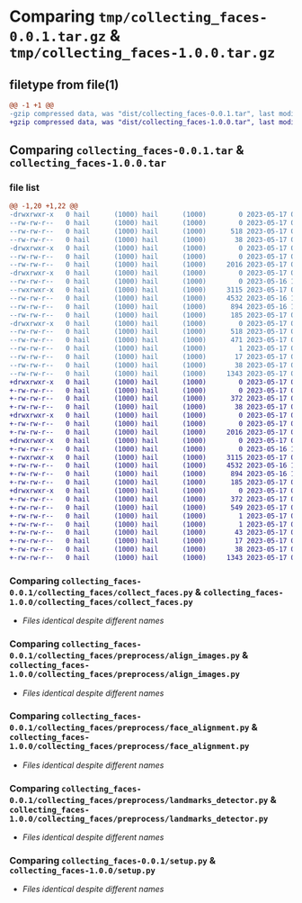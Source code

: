 # Comparing `tmp/collecting_faces-0.0.1.tar.gz` & `tmp/collecting_faces-1.0.0.tar.gz`

## filetype from file(1)

```diff
@@ -1 +1 @@
-gzip compressed data, was "dist/collecting_faces-0.0.1.tar", last modified: Wed May 17 08:42:33 2023, max compression
+gzip compressed data, was "dist/collecting_faces-1.0.0.tar", last modified: Wed May 17 08:42:33 2023, max compression
```

## Comparing `collecting_faces-0.0.1.tar` & `collecting_faces-1.0.0.tar`

### file list

```diff
@@ -1,20 +1,22 @@
-drwxrwxr-x   0 hail      (1000) hail      (1000)        0 2023-05-17 08:42:33.000000 collecting_faces-0.0.1/
--rw-rw-r--   0 hail      (1000) hail      (1000)        0 2023-05-17 03:12:16.000000 collecting_faces-0.0.1/LICENSE
--rw-rw-r--   0 hail      (1000) hail      (1000)      518 2023-05-17 08:42:33.000000 collecting_faces-0.0.1/PKG-INFO
--rw-rw-r--   0 hail      (1000) hail      (1000)       38 2023-05-17 03:23:25.000000 collecting_faces-0.0.1/README.md
-drwxrwxr-x   0 hail      (1000) hail      (1000)        0 2023-05-17 08:42:33.000000 collecting_faces-0.0.1/collecting_faces/
--rw-rw-r--   0 hail      (1000) hail      (1000)        0 2023-05-17 08:31:17.000000 collecting_faces-0.0.1/collecting_faces/__init__.py
--rw-rw-r--   0 hail      (1000) hail      (1000)     2016 2023-05-17 08:41:48.000000 collecting_faces-0.0.1/collecting_faces/collect_faces.py
-drwxrwxr-x   0 hail      (1000) hail      (1000)        0 2023-05-17 08:42:33.000000 collecting_faces-0.0.1/collecting_faces/preprocess/
--rw-rw-r--   0 hail      (1000) hail      (1000)        0 2023-05-16 14:03:13.000000 collecting_faces-0.0.1/collecting_faces/preprocess/__init__.py
--rwxrwxr-x   0 hail      (1000) hail      (1000)     3115 2023-05-17 08:30:32.000000 collecting_faces-0.0.1/collecting_faces/preprocess/align_images.py
--rw-rw-r--   0 hail      (1000) hail      (1000)     4532 2023-05-16 14:03:13.000000 collecting_faces-0.0.1/collecting_faces/preprocess/face_alignment.py
--rw-rw-r--   0 hail      (1000) hail      (1000)      894 2023-05-16 14:03:13.000000 collecting_faces-0.0.1/collecting_faces/preprocess/landmarks_detector.py
--rw-rw-r--   0 hail      (1000) hail      (1000)      185 2023-05-17 08:41:48.000000 collecting_faces-0.0.1/collecting_faces/preprocess/unpack_bz2.py
-drwxrwxr-x   0 hail      (1000) hail      (1000)        0 2023-05-17 08:42:33.000000 collecting_faces-0.0.1/collecting_faces.egg-info/
--rw-rw-r--   0 hail      (1000) hail      (1000)      518 2023-05-17 08:42:33.000000 collecting_faces-0.0.1/collecting_faces.egg-info/PKG-INFO
--rw-rw-r--   0 hail      (1000) hail      (1000)      471 2023-05-17 08:42:33.000000 collecting_faces-0.0.1/collecting_faces.egg-info/SOURCES.txt
--rw-rw-r--   0 hail      (1000) hail      (1000)        1 2023-05-17 08:42:33.000000 collecting_faces-0.0.1/collecting_faces.egg-info/dependency_links.txt
--rw-rw-r--   0 hail      (1000) hail      (1000)       17 2023-05-17 08:42:33.000000 collecting_faces-0.0.1/collecting_faces.egg-info/top_level.txt
--rw-rw-r--   0 hail      (1000) hail      (1000)       38 2023-05-17 08:42:33.000000 collecting_faces-0.0.1/setup.cfg
--rw-rw-r--   0 hail      (1000) hail      (1000)     1343 2023-05-17 08:28:07.000000 collecting_faces-0.0.1/setup.py
+drwxrwxr-x   0 hail      (1000) hail      (1000)        0 2023-05-17 08:42:33.000000 collecting_faces-1.0.0/
+-rw-rw-r--   0 hail      (1000) hail      (1000)        0 2023-05-17 03:12:16.000000 collecting_faces-1.0.0/LICENSE
+-rw-rw-r--   0 hail      (1000) hail      (1000)      372 2023-05-17 08:42:33.000000 collecting_faces-1.0.0/PKG-INFO
+-rw-rw-r--   0 hail      (1000) hail      (1000)       38 2023-05-17 03:23:25.000000 collecting_faces-1.0.0/README.md
+drwxrwxr-x   0 hail      (1000) hail      (1000)        0 2023-05-17 08:42:33.000000 collecting_faces-1.0.0/collecting_faces/
+-rw-rw-r--   0 hail      (1000) hail      (1000)        0 2023-05-17 08:31:17.000000 collecting_faces-1.0.0/collecting_faces/__init__.py
+-rw-rw-r--   0 hail      (1000) hail      (1000)     2016 2023-05-17 08:41:48.000000 collecting_faces-1.0.0/collecting_faces/collect_faces.py
+drwxrwxr-x   0 hail      (1000) hail      (1000)        0 2023-05-17 08:42:33.000000 collecting_faces-1.0.0/collecting_faces/preprocess/
+-rw-rw-r--   0 hail      (1000) hail      (1000)        0 2023-05-16 14:03:13.000000 collecting_faces-1.0.0/collecting_faces/preprocess/__init__.py
+-rwxrwxr-x   0 hail      (1000) hail      (1000)     3115 2023-05-17 08:30:32.000000 collecting_faces-1.0.0/collecting_faces/preprocess/align_images.py
+-rw-rw-r--   0 hail      (1000) hail      (1000)     4532 2023-05-16 14:03:13.000000 collecting_faces-1.0.0/collecting_faces/preprocess/face_alignment.py
+-rw-rw-r--   0 hail      (1000) hail      (1000)      894 2023-05-16 14:03:13.000000 collecting_faces-1.0.0/collecting_faces/preprocess/landmarks_detector.py
+-rw-rw-r--   0 hail      (1000) hail      (1000)      185 2023-05-17 08:41:48.000000 collecting_faces-1.0.0/collecting_faces/preprocess/unpack_bz2.py
+drwxrwxr-x   0 hail      (1000) hail      (1000)        0 2023-05-17 08:42:33.000000 collecting_faces-1.0.0/collecting_faces.egg-info/
+-rw-rw-r--   0 hail      (1000) hail      (1000)      372 2023-05-17 08:42:33.000000 collecting_faces-1.0.0/collecting_faces.egg-info/PKG-INFO
+-rw-rw-r--   0 hail      (1000) hail      (1000)      549 2023-05-17 08:42:33.000000 collecting_faces-1.0.0/collecting_faces.egg-info/SOURCES.txt
+-rw-rw-r--   0 hail      (1000) hail      (1000)        1 2023-05-17 08:42:33.000000 collecting_faces-1.0.0/collecting_faces.egg-info/dependency_links.txt
+-rw-rw-r--   0 hail      (1000) hail      (1000)        1 2023-05-17 08:42:33.000000 collecting_faces-1.0.0/collecting_faces.egg-info/not-zip-safe
+-rw-rw-r--   0 hail      (1000) hail      (1000)       43 2023-05-17 08:42:33.000000 collecting_faces-1.0.0/collecting_faces.egg-info/requires.txt
+-rw-rw-r--   0 hail      (1000) hail      (1000)       17 2023-05-17 08:42:33.000000 collecting_faces-1.0.0/collecting_faces.egg-info/top_level.txt
+-rw-rw-r--   0 hail      (1000) hail      (1000)       38 2023-05-17 08:42:33.000000 collecting_faces-1.0.0/setup.cfg
+-rw-rw-r--   0 hail      (1000) hail      (1000)     1343 2023-05-17 08:28:07.000000 collecting_faces-1.0.0/setup.py
```

### Comparing `collecting_faces-0.0.1/collecting_faces/collect_faces.py` & `collecting_faces-1.0.0/collecting_faces/collect_faces.py`

 * *Files identical despite different names*

### Comparing `collecting_faces-0.0.1/collecting_faces/preprocess/align_images.py` & `collecting_faces-1.0.0/collecting_faces/preprocess/align_images.py`

 * *Files identical despite different names*

### Comparing `collecting_faces-0.0.1/collecting_faces/preprocess/face_alignment.py` & `collecting_faces-1.0.0/collecting_faces/preprocess/face_alignment.py`

 * *Files identical despite different names*

### Comparing `collecting_faces-0.0.1/collecting_faces/preprocess/landmarks_detector.py` & `collecting_faces-1.0.0/collecting_faces/preprocess/landmarks_detector.py`

 * *Files identical despite different names*

### Comparing `collecting_faces-0.0.1/setup.py` & `collecting_faces-1.0.0/setup.py`

 * *Files identical despite different names*

